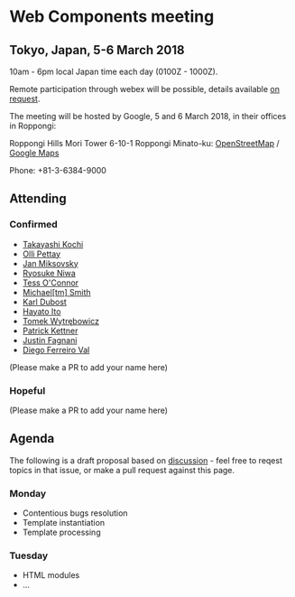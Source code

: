 # Web Components meeting

## Tokyo, Japan, 5-6 March 2018

10am - 6pm local Japan time each day (0100Z - 1000Z).

Remote participation through webex will be possible, details available [on request](mailto:chaals@yandex.ru).

The meeting will be hosted by Google, 5 and 6 March 2018, in their offices in Roppongi:

Roppongi Hills Mori Tower 6-10-1 Roppongi Minato-ku:
[OpenStreetMap](https://www.openstreetmap.org/way/153924771#map=16/35.6605/139.7293) / [Google Maps](https://www.google.com/maps/place/Roppongi+Hills/@35.6604761,139.7270984,17z/)

Phone: +81-3-6384-9000

## Attending

### Confirmed
* [Takayashi Kochi](https://github.com/TakayoshiKochi)
* [Olli Pettay](https://github.com/smaug----)
* [Jan Miksovsky](https://github.com/JanMiksovsky)
* [Ryosuke Niwa](https://github.com/rniwa)
* [Tess O'Connor](https://github.com/hober)
* [Michael[tm] Smith](https://github.com/sideshowbarker)
* [Karl Dubost](https://github.com/karlcow)
* [Hayato Ito](https://github.com/hayatoito)
* [Tomek Wytrębowicz](https://github.com/tomalec)
* [Patrick Kettner](https://github.com/patrickkettner)
* [Justin Fagnani](https://github.com/justinfagnani)
* [Diego Ferreiro Val](https://github.com/diervo)

(Please make a PR to add your name here)

### Hopeful
(Please make a PR to add your name here)

## Agenda
The following is a draft proposal based on [discussion](https://github.com/w3c/webcomponents/issues/713) - 
feel free to reqest topics in that issue, or make a pull request against this page.

### Monday
* Contentious bugs resolution
* Template instantiation
* Template processing

### Tuesday
* HTML modules
* ...
